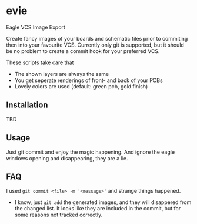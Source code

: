 evie
====

Eagle VCS Image Export

Create fancy images of your boards and schematic files prior to commiting then into your favourite VCS.
Currently only git is supported, but it should be no problem to create a commit hook for your preferred VCS.

These scripts take care that
* The shown layers are always the same
* You get seperate renderings of front- and back of your PCBs
* Lovely colors are used (default: green pcb, gold finish)

## Installation

TBD

## Usage

Just git commit and enjoy the magic happening. And ignore the eagle windows opening and disappearing, they are a lie.

## FAQ

I used `git commit <file> -m '<message>'` and strange things happened.
* I know, just `git add` the generated images, and they will disappered from the changed list. It looks like they are 
  included in the commit, but for some reasons not tracked correctly.
